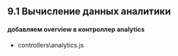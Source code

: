 ## 9.1 Вычисление данных аналитики

#### добавляем overview в контроллер analytics

- controllers\analytics.js
